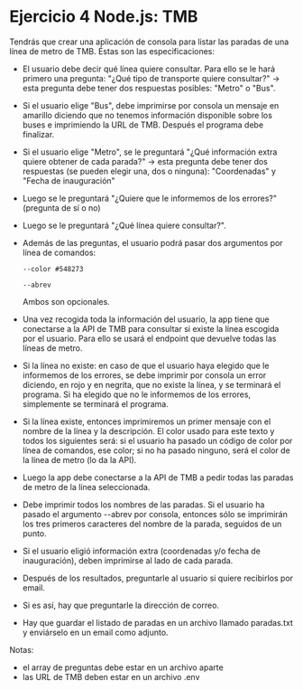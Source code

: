 # Ejercicio 4 Node.js: TMB

Tendrás que crear una aplicación de consola para listar las paradas de una línea de metro de TMB. Éstas son las especificaciones:

- El usuario debe decir qué línea quiere consultar. Para ello se le hará primero una pregunta:
  "¿Qué tipo de transporte quiere consultar?" -> esta pregunta debe tener dos respuestas posibles: "Metro" o "Bus".
- Si el usuario elige "Bus", debe imprimirse por consola un mensaje en amarillo diciendo que no tenemos información disponible sobre los buses e imprimiendo la URL de TMB. Después el programa debe finalizar.
- Si el usuario elige "Metro", se le preguntará "¿Qué información extra quiere obtener de cada parada?" -> esta pregunta debe tener dos respuestas (se pueden elegir una, dos o ninguna): "Coordenadas" y "Fecha de inauguración"
- Luego se le preguntará "¿Quiere que le informemos de los errores?" (pregunta de sí o no)
- Luego se le preguntará "¿Qué línea quiere consultar?".
- Además de las preguntas, el usuario podrá pasar dos argumentos por línea de comandos:

  `--color #548273`

  `--abrev`

  Ambos son opcionales.

- Una vez recogida toda la información del usuario, la app tiene que conectarse a la API de TMB para consultar si existe la línea escogida por el usuario. Para ello se usará el endpoint que devuelve todas las líneas de metro.
- Si la línea no existe: en caso de que el usuario haya elegido que le informemos de los errores, se debe imprimir por consola un error diciendo, en rojo y en negrita, que no existe la línea, y se terminará el programa. Si ha elegido que no le informemos de los errores, simplemente se terminará el programa.
- Si la línea existe, entonces imprimiremos un primer mensaje con el nombre de la línea y la descripción. El color usado para este texto y todos los siguientes será: si el usuario ha pasado un código de color por línea de comandos, ese color; si no ha pasado ninguno, será el color de la línea de metro (lo da la API).
- Luego la app debe conectarse a la API de TMB a pedir todas las paradas de metro de la línea seleccionada.
- Debe imprimir todos los nombres de las paradas. Si el usuario ha pasado el argumento --abrev por consola, entonces sólo se imprimirán los tres primeros caracteres del nombre de la parada, seguidos de un punto.
- Si el usuario eligió información extra (coordenadas y/o fecha de inauguración), deben imprimirse al lado de cada parada.
- Después de los resultados, preguntarle al usuario si quiere recibirlos por email.
- Si es así, hay que preguntarle la dirección de correo.
- Hay que guardar el listado de paradas en un archivo llamado paradas.txt y enviárselo en un email como adjunto.

Notas:

- el array de preguntas debe estar en un archivo aparte
- las URL de TMB deben estar en un archivo .env
